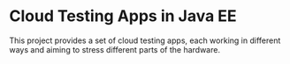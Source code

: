 # Cloud Testing Apps in Java EE

This project provides a set of cloud testing apps, each working in different ways and aiming to stress different parts of the hardware.
